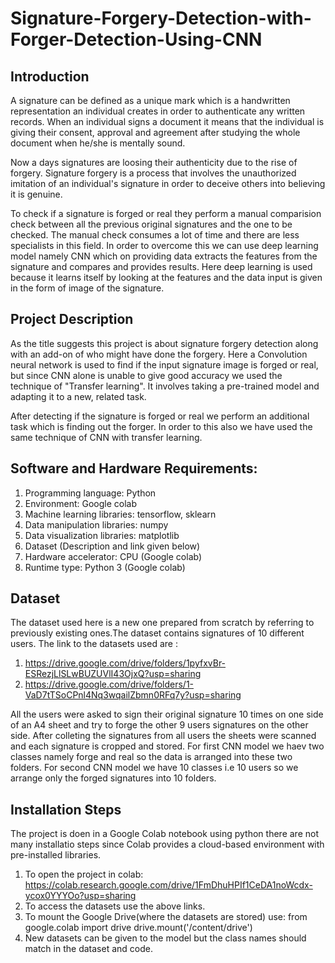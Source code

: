 # Signature-Forgery-Detection-with-Forger-Detection-Using-CNN
## Introduction
A signature can be defined as a unique mark which is a handwritten representation an individual creates in order to authenticate any written records. When an individual signs a document it means that the individual is giving their consent, approval and agreement after studying the whole document when he/she is mentally sound.

Now a days signatures are loosing their authenticity due to the rise of forgery. Signature forgery is a process that involves the unauthorized imitation of an individual's signature in order to deceive others into believing it is genuine.

To check if a signature is forged or real they perform a manual comparision check between all the previous original signatures and the one to be checked. The manual check consumes a lot of time and there are less specialists in this field. In order to overcome this we can use deep learning model namely CNN which on providing data extracts the features from the signature and compares and provides results. Here deep learning is used because it learns itself by looking at the features and the data input is given in the form of image of the signature.
## Project Description
As the title suggests this project is about signature forgery detection along with an add-on of who might have done the forgery. Here a Convolution neural network is used to find if the input signature image is forged or real, but since CNN alone is unable to give good accuracy we used the technique of "Transfer learning". It involves taking a pre-trained model and adapting it to a new, related task. 

After detecting if the signature is forged or real we perform an additional task which is finding out the forger. In order to this also we have used the same technique of CNN with transfer learning.

## Software and Hardware Requirements: 
1. Programming language: Python
2. Environment: Google colab
3. Machine learning libraries: tensorflow, sklearn 
4. Data manipulation libraries: numpy
5. Data visualization libraries: matplotlib
6. Dataset (Description and link given below)
7. Hardware accelerator: CPU (Google colab)
8. Runtime type: Python 3 (Google colab)

## Dataset
The dataset used here is a new one prepared from scratch by referring to previously existing ones.The dataset contains signatures of 10 different users. The link to the datasets used are :
1. https://drive.google.com/drive/folders/1pyfxvBr-ESRezjLlSLwBUZUVlI43OjxQ?usp=sharing
2. https://drive.google.com/drive/folders/1-VaD7tTSoCPnl4Nq3wqailZbmn0RFq7y?usp=sharing

All the users were asked to sign their original signature 10 times on one side of an A4 sheet and try to forge the other 9 users signatures on the other side. After colleting the signatures from all users the sheets were scanned and each signature is cropped and stored.
For first CNN model we haev two classes namely forge and real so the data is arranged into these two folders.
For second CNN model we have 10 classes i.e 10 users so we arrange only the forged signatures into 10 folders.  

## Installation Steps
The project is doen in a Google Colab notebook using python there are not many installatio steps since Colab provides a cloud-based environment with pre-installed libraries. 
1. To open the project in colab:
https://colab.research.google.com/drive/1FmDhuHPIf1CeDA1noWcdx-ycox0YYYOo?usp=sharing
2. To access the datasets use the above links.
3. To mount the Google Drive(where the datasets are stored) use:
from google.colab import drive
drive.mount('/content/drive')
4. New datasets can be given to the model but the class names should match in the dataset and code.


   








